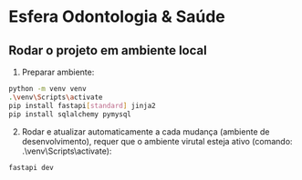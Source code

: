 # Esfera Odontologia & Saúde

## Rodar o projeto em ambiente local
1. Preparar ambiente:
```sh
python -m venv venv
.\venv\Scripts\activate
pip install fastapi[standard] jinja2
pip install sqlalchemy pymysql
```

2. Rodar e atualizar automaticamente a cada mudança (ambiente de desenvolvimento), requer que o ambiente virutal esteja ativo (comando: .\venv\Scripts\activate):

```sh
fastapi dev
```